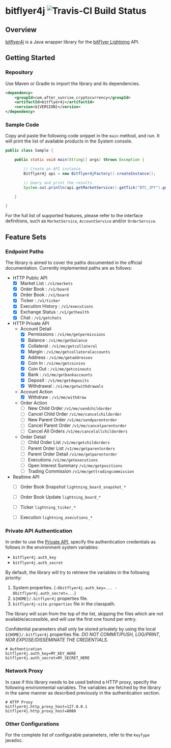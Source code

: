 # bitflyer4j ![Travis-CI Build Status](https://travis-ci.org/after-the-sunrise/bitflyer4j.svg?branch=master)

## Overview

[bitflyer4j](https://github.com/after-the-sunrise/bitflyer4j) is a Java wrapper library for the [bitFlyer Lightning](https://lightning.bitflyer.jp/docs?lang=en) API.


## Getting Started

### Repository

Use Maven or Gradle to import the library and its dependencies.

```xml
<dependency>
    <groupId>com.after_sunrise.cryptocurrency</groupId>
    <artifactId>bitflyer4j</artifactId>
    <version>${VERSION}</version>
</dependency>
```

### Sample Code

Copy and paste the following code snippet in the ``main`` method, and run. 
It will print the list of available products in the System console.

```java:Sample.java
public class Sample {

    public static void main(String[] args) throws Exception {

        // Create an API instance.
        Bitflyer4j api = new Bitflyer4jFactory().createInstance();

        // Query and print the results.
        System.out.println(api.getMarketService().getTick("BTC_JPY").get());

    }

}
```

For the full list of supported features, please refer to the interface definitions, such as ``MarketService``, ``AccountService`` and/or ``OrderService``.


## Feature Sets

### Endpoint Paths

The library is aimed to cover the paths documented in the official documentation. 
Currently implemented paths are as follows:  

- HTTP Public API
  - [x] Market List : `/v1/markets`
  - [x] Order Book : `/v1/board`
  - [x] Order Book : `/v1/board`
  - [x] Ticker : `/v1/ticker`
  - [x] Execution History : `/v1/executions`
  - [x] Exchange Status : `/v1/gethealth`
  - [x] Chat : `/v1/getchats`
- HTTP Private API
  - Account Detail
    - [x] Permissions : `/v1/me/getpermissions`
    - [x] Balance : `/v1/me/getbalance`
    - [x] Collateral : `/v1/me/getcollateral`
    - [x] Margin : `/v1/me/getcollateralaccounts`
    - [x] Address : `/v1/me/getaddresses`
    - [x] Coin In : `/v1/me/getcoinins`
    - [x] Coin Out : `/v1/me/getcoinouts`
    - [x] Bank : `/v1/me/getbankaccounts`
    - [x] Deposit : `/v1/me/getdeposits`
    - [x] Withdrawal : `/v1/me/getwithdrawals`
  - Account Action
    - [x] Withdraw : `/v1/me/withdraw`
  - Order Action
    - [ ] New Child Order `/v1/me/sendchildorder`
    - [ ] Cancel Child Order `/v1/me/cancelchildorder`
    - [ ] New Parent Order `/v1/me/sendparentorder`
    - [ ] Cancel Parent Order `/v1/me/cancelparentorder`
    - [ ] Cancel All Orders `/v1/me/cancelallchildorders`
  - Order Detail
    - [ ] Child Order List `/v1/me/getchildorders`
    - [ ] Parent Order List `/v1/me/getparentorders`
    - [ ] Parent Order Detail `/v1/me/getparentorder`
    - [ ] Executions `/v1/me/getexecutions`
    - [ ] Open Interest Summary `/v1/me/getpositions`
    - [ ] Trading Commission `/v1/me/gettradingcommission`
- Realtime API
  - [ ] Order Book Snapshot `lightning_board_snapshot_*`
  - [ ] Order Book Update `lightning_board_*`
  - [ ] Ticker `lightning_ticker_*`
  - [ ] Execution `lightning_executions_*`


### Private API Authentication

In order to use the [Private API](https://lightning.bitflyer.jp/docs?lang=en#http-private-api), 
specify the authentication credentials as follows in the environment system variables:
  * `bitflyer4j.auth_key`
  * `bitflyer4j.auth_secret`

By default, the library will try to retrieve the variables in the following priority:
  1. System properties. (`-Dbitflyer4j.auth_key=... -Dbitflyer4j.auth_secret=...`)
  2. `${HOME}/.bitflyer4j` properties file.
  3. `bitflyer4j-site.properties` file in the classpath.

The library will scan from the top of the list, skipping the files which are not available/accessible, 
and will use the first one found per entry.

Confidential parameters shall only be stored privately by using the local `${HOME}/.bitflyer4j` properties 
file.  *DO NOT COMMIT/PUSH, LOG/PRINT, NOR EXPOSE/DISSEMINATE THE CREDENTIALS.* 
 
```properties:${HOME}/.bitflyer4j
# Authentication
bitflyer4j.auth_key=MY_KEY_HERE
bitflyer4j.auth_secret=MY_SECRET_HERE
```


### Network Proxy

In case if this library needs to be used behind a HTTP proxy, specify the following environmental variables.
The variables are fetched by the library in the same manner as described previously in the authentication section.

```properties:${HOME}/.bitflyer4j
# HTTP Proxy
bitflyer4j.http_proxy_host=127.0.0.1
bitflyer4j.http_proxy_host=8080
```


### Other Configurations

For the complete list of configurable parameters, refer to the `KeyType` javadoc.
